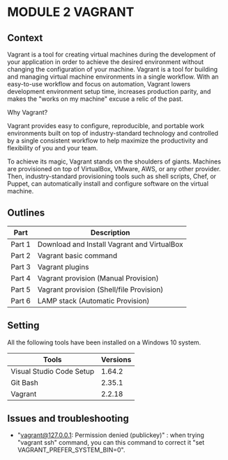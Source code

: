 # MODULE 2 VAGRANT

## Context

Vagrant is a tool for creating virtual machines during the development of your application in order to achieve the desired environment without changing the configuration of your machine.
Vagrant is a tool for building and managing virtual machine environments in a single workflow. With an easy-to-use workflow and focus on automation, Vagrant lowers development environment setup time, increases production parity, and makes the "works on my machine" excuse a relic of the past.

Why Vagrant?

Vagrant provides easy to configure, reproducible, and portable work environments built on top of industry-standard technology and controlled by a single consistent workflow to help maximize the productivity and flexibility of you and your team.

To achieve its magic, Vagrant stands on the shoulders of giants. Machines are provisioned on top of VirtualBox, VMware, AWS, or any other provider. Then, industry-standard provisioning tools such as shell scripts, Chef, or Puppet, can automatically install and configure software on the virtual machine.



## Outlines

Part      | Description
----------|-------
Part 1    | Download and Install Vagrant and VirtualBox
Part 2    | Vagrant basic command
Part 3    | Vagrant plugins
Part 4    | Vagrant provision (Manual Provision)
Part 5    | Vagrant provision (Shell/file Provision)
Part 6    | LAMP stack (Automatic Provision)



## Setting

All the following tools have been installed on a Windows 10 system.

Tools                     | Versions
--------------------------|-------
Visual Studio Code Setup  | 1.64.2
Git Bash                  | 2.35.1
Vagrant                   | 2.2.18


## Issues and troubleshooting

- "vagrant@127.0.0.1: Permission denied (publickey)" : when 
trying "vagrant ssh" command, you can this command to correct it "set VAGRANT_PREFER_SYSTEM_BIN=0".
